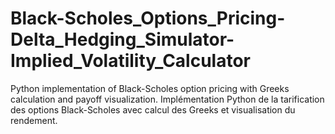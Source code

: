 # Black-Scholes_Options_Pricing-Delta_Hedging_Simulator-Implied_Volatility_Calculator
Python implementation of Black-Scholes option pricing with Greeks calculation and payoff visualization. Implémentation Python de la tarification des options Black-Scholes avec calcul des Greeks et visualisation du rendement.
